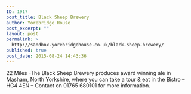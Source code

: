 ```yaml
---
ID: 1917
post_title: Black Sheep Brewery
author: Yorebridge House
post_excerpt: ""
layout: post
permalink: >
  http://sandbox.yorebridgehouse.co.uk/black-sheep-brewery/
published: true
post_date: 2015-08-24 14:43:36
---
```

22 Miles -The Black Sheep Brewery produces award winning ale in Masham, North Yorkshire, where you can take a tour & eat in the Bistro – HG4 4EN – Contact on 01765 680101 for more information.
